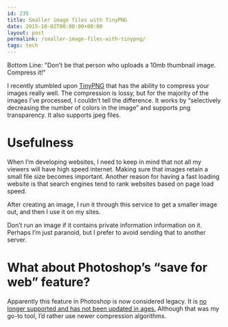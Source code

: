 ```yaml
---
id: 235
title: Smaller image files with TinyPNG
date: 2015-10-02T00:00:00+00:00
layout: post
permalink: /smaller-image-files-with-tinypng/
tags: tech
---
```


Bottom Line: "Don't be that person who uploads a 10mb thumbnail image. Compress it!"

I recently stumbled upon <a href="http://tinypng.com" target="_blank" rel="noopener noreferrer">TinyPNG</a> that has the ability to compress your images really well. The compression is lossy, but for the majority of the images I’ve processed, I couldn’t tell the difference. It works by “selectively decreasing the number of colors in the image” and supports png transparency. It also supports jpeg files.

# Usefulness

When I’m developing websites, I need to keep in mind that not all my viewers will have high speed internet. Making sure that images retain a small file size becomes important. Another reason for having a fast loading website is that search engines tend to rank websites based on page load speed.

After creating an image, I run it through this service to get a smaller image out, and then I use it on my sites.

Don’t run an image if it contains private information information on it. Perhaps I’m just paranoid, but I prefer to avoid sending that to another server.

# What about Photoshop’s “save for web” feature?

Apparently this feature in Photoshop is now considered legacy. It is <a href="http://blogs.adobe.com/crawlspace/2015/06/save-for-web-in-photoshop-cc-2015.html" target="_blank" rel="noopener noreferrer">no longer supported and has not been updated in ages.</a> Although that was my go-to tool, I’d rather use newer compression algorithms.